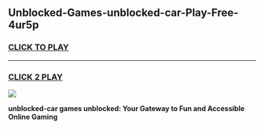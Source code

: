 
## Unblocked-Games-unblocked-car-Play-Free-4ur5p
<h3>
<a href="https://premium76.site?title=unblocked-car&ref=19M">CLICK TO PLAY</a></h3>
<hr>

<h3>
<a href="https://premium76.site?title=unblocked-car&ref=19M">CLICK 2 PLAY</a>
  
</h3>

<a href="https://premium76.site?title=unblocked-car&ref=19M"><img src="https://clearcache.store/games.png"></a>


**unblocked-car games unblocked: Your Gateway to Fun and Accessible Online Gaming**

